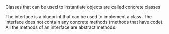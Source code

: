 Classes that can be used to instantiate objects are called concrete classes

The interface is a blueprint that can be used to implement a class. The interface does not contain any concrete methods (methods that have code). All the methods of an interface are abstract methods.